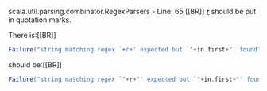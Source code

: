 scala.util.parsing.combinator.RegexParsers - Line: 65 [[BR]]
**<ins>r</ins>** should be put in quotation marks.

There is:[[BR]]
```scala
Failure("string matching regex `+r+' expected but `"+in.first+"' found", in.drop(start - offset))
```
should be:[[BR]]
```scala
Failure("string matching regex `"+r+"' expected but `"+in.first+"' found", in.drop(start - offset))
```
